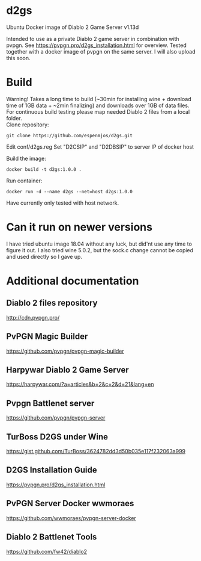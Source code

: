 # d2gs
Ubuntu Docker image of Diablo 2 Game Server v1.13d

Intended to use as a private Diablo 2 game server in combination with pvpgn. See https://pvpgn.pro/d2gs_installation.html for overview. 
Tested together with a docker image of pvpgn on the same server. I will also upload this soon.

# Build 
Warning! Takes a long time to build (~30min for installing wine + download time of 1GB data + ~2min finalizing) and downloads over 1GB of data files. For continuous build testing please map needed Diablo 2 files from a local folder.  
Clone repository:
```
git clone https://github.com/espenmjos/d2gs.git
```
Edit conf/d2gs.reg 
Set "D2CSIP" and "D2DBSIP" to server IP of docker host

Build the image: 
```
docker build -t d2gs:1.0.0 .
```

Run container:
```
docker run -d --name d2gs --net=host d2gs:1.0.0
```
Have currently only tested with host network. 

# Can it run on newer versions
I have tried ubuntu image 18.04 without any luck, but did'nt use any time to figure it out. 
I also tried wine 5.0.2, but the sock.c change cannot be copied and used directly so I gave up. 

# Additional documentation

## Diablo 2 files repository
http://cdn.pvpgn.pro/

## PvPGN Magic Builder
https://github.com/pvpgn/pvpgn-magic-builder

## Harpywar Diablo 2 Game Server 
https://harpywar.com/?a=articles&b=2&c=2&d=21&lang=en

## Pvpgn Battlenet server
https://github.com/pvpgn/pvpgn-server

## TurBoss D2GS under Wine
https://gist.github.com/TurBoss/3624782dd3d50b035e117f232063a999

## D2GS Installation Guide
https://pvpgn.pro/d2gs_installation.html

## PvPGN Server Docker wwmoraes
https://github.com/wwmoraes/pvpgn-server-docker

## Diablo 2 Battlenet Tools
https://github.com/fw42/diablo2
